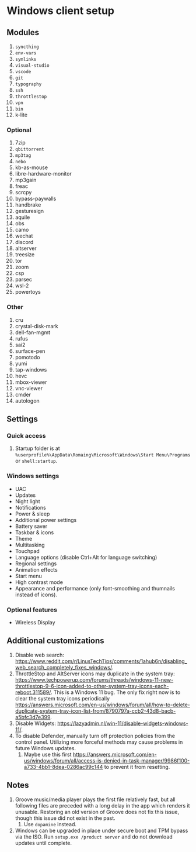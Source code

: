 # Windows client setup

## Modules

1. `syncthing`
2. `env-vars`
3. `symlinks`
4. `visual-studio`
5. `vscode`
6. `git`
7. `typography`
8. `ssh`
9. `throttlestop`
10. `vpn`
11. `bin`
12. k-lite

### Optional

1. 7zip
2. `qbittorrent`
3. `mp3tag`
4. `nebo`
5. kb-as-mouse
6. libre-hardware-monitor
7. mp3gain
8. freac
9. scrcpy
10. bypass-paywalls
11. handbrake
12. gesturesign
13. aquile
14. obs
15. camo
16. wechat
17. discord
18. altserver
19. treesize
20. tor
21. zoom
22. csp
23. parsec
24. wsl-2
25. powertoys

### Other

1. cru
2. crystal-disk-mark
3. dell-fan-mgmt
4. rufus
5. sai2
6. surface-pen
7. pomotodo
8. yumi
9. tap-windows
10. hevc
11. mbox-viewer
12. vnc-viewer
13. cmder
14. autologon

## Settings

### Quick access

1. Startup folder is at `%userprofile%\AppData\Romaing\Microsoft\Windows\Start Menu\Programs` or `shell:startup`.

### Windows settings

* UAC
* Updates
* Night light
* Notifications
* Power & sleep
* Additional power settings
* Battery saver
* Taskbar & icons
* Theme
* Multitasking
* Touchpad
* Language options (disable Ctrl+Alt for language switching)
* Regional settings
* Animation effects
* Start menu
* High contrast mode
* Appearance and performance (only font-smoothing and thumnails instead of icons).

### Optional features

* Wireless Display

## Additional customizations

1. Disable web search: <https://www.reddit.com/r/LinusTechTips/comments/1ahub6n/disabling_web_search_completely_fixes_windows/>.
2. ThrottleStop and AltServer icons may duplicate in the system tray: <https://www.techpowerup.com/forums/threads/windows-11-new-throttlestop-9-6-icon-added-to-other-system-tray-icons-each-reboot.311589/>. This is a Windows 11 bug. The only fix right now is to clear the system tray icons periodically <https://answers.microsoft.com/en-us/windows/forum/all/how-to-delete-duplicate-system-tray-icon-list-from/8790797a-ccb2-43d8-bacb-a5bfc3d7e399>.
3. Disable Widgets: <https://lazyadmin.nl/win-11/disable-widgets-windows-11/>.
4. To disable Defender, manually turn off protection policies from the control panel. Utilizing more forceful methods may cause problems in future Windows updates.
   1. Maybe use this first <https://answers.microsoft.com/en-us/windows/forum/all/access-is-denied-in-task-manager/9986f100-a733-4bb1-8dea-0286ac99c144> to prevent it from resetting.

## Notes

1. Groove music/media player plays the first file relatively fast, but all following files are preceded with a long delay in the app which renders it unusable. Restoring an old version of Groove does not fix this issue, though this issue did not exist in the past.
   1. Use `dopamine` instead.
2. Windows can be upgraded in place under secure boot and TPM bypass via the ISO. Run `setup.exe /product server` and do not download updates until complete.
